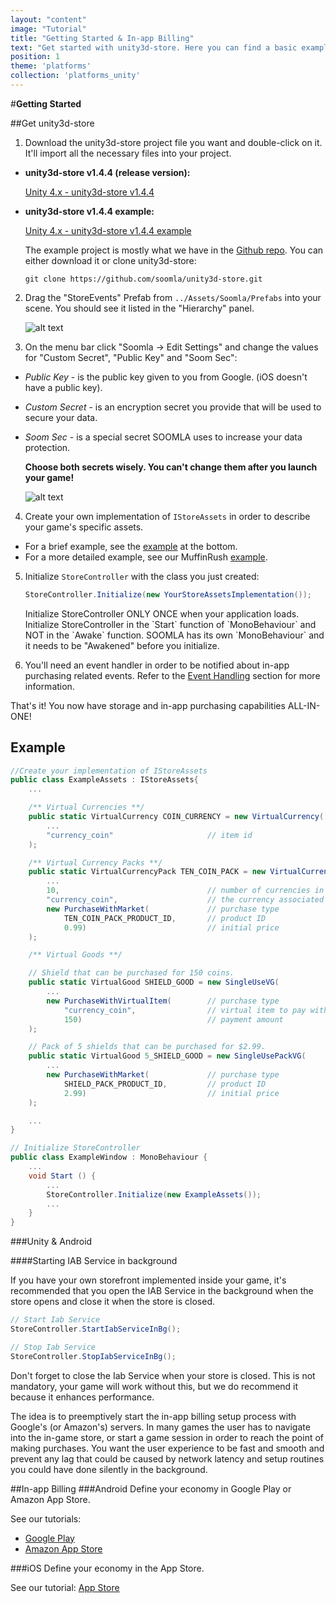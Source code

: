 ```yaml
---
layout: "content"
image: "Tutorial"
title: "Getting Started & In-app Billing"
text: "Get started with unity3d-store. Here you can find a basic example of initialization, economy framework integration, and links to downloads and IAP setup."
position: 1
theme: 'platforms'
collection: 'platforms_unity'
---
```


#**Getting Started**

##Get unity3d-store

1. Download the unity3d-store project file you want and double-click on it. It'll import all the necessary files into your project.

  - **unity3d-store v1.4.4 (release version):**

    [Unity 4.x - unity3d-store v1.4.4](http://bit.ly/1ir2odn)

  - **unity3d-store v1.4.4 example:**

    [Unity 4.x - unity3d-store v1.4.4 example](http://bit.ly/SDcsGS)

    The example project is mostly what we have in the [Github repo](https://github.com/soomla/unity3d-store). You can either download it or clone unity3d-store:

    `git clone https://github.com/soomla/unity3d-store.git`

2. Drag the "StoreEvents" Prefab from `../Assets/Soomla/Prefabs` into your scene. You should see it listed in the "Hierarchy" panel.

    ![alt text](/img/tutorial_img/unity_getting_started/hierarchyPanel.png "Store Listing")

3. On the menu bar click "Soomla -> Edit Settings" and change the values for "Custom Secret", "Public Key" and "Soom Sec":

  - *Public Key* - is the public key given to you from Google. (iOS doesn't have a public key).
  - *Custom Secret* - is an encryption secret you provide that will be used to secure your data.
  - *Soom Sec* - is a special secret SOOMLA uses to increase your data protection.

      **Choose both secrets wisely. You can't change them after you launch your game!**

      ![alt text](/img/tutorial_img/unity_getting_started/soomlaSettings.png "Store Listing")

4. Create your own implementation of `IStoreAssets` in order to describe your game's specific assets.
  - For a brief example, see the [example](#example) at the bottom.
  - For a more detailed example, see our MuffinRush [example](https://github.com/soomla/unity3d-store/blob/master/Soomla/Assets/Examples/MuffinRush/MuffinRushAssets.cs).

5. Initialize `StoreController` with the class you just created:

    ``` cs
    StoreController.Initialize(new YourStoreAssetsImplementation());
    ```

    <div class="info-box">Initialize StoreController ONLY ONCE when your application loads.</div>

    <div class="info-box">Initialize StoreController in the `Start` function of `MonoBehaviour` and NOT in the `Awake` function. SOOMLA has its own `MonoBehaviour` and it needs to be "Awakened" before you initialize.</div>

5. You'll need an event handler in order to be notified about in-app purchasing related events. Refer to the [Event Handling](/docs/platforms/unity3d/Events) section for more information.

That's it! You now have storage and in-app purchasing capabilities ALL-IN-ONE!

## Example

``` cs
//Create your implementation of IStoreAssets
public class ExampleAssets : IStoreAssets{
    ...

    /** Virtual Currencies **/
    public static VirtualCurrency COIN_CURRENCY = new VirtualCurrency(
        ...
        "currency_coin"                     // item id
	);

    /** Virtual Currency Packs **/
    public static VirtualCurrencyPack TEN_COIN_PACK = new VirtualCurrencyPack(
        ...
        10,                                 // number of currencies in the pack
        "currency_coin",                    // the currency associated with this pack
        new PurchaseWithMarket(             // purchase type
            TEN_COIN_PACK_PRODUCT_ID,       // product ID
            0.99)                           // initial price
    );

    /** Virtual Goods **/

    // Shield that can be purchased for 150 coins.
    public static VirtualGood SHIELD_GOOD = new SingleUseVG(
        ...
        new PurchaseWithVirtualItem(        // purchase type
            "currency_coin",                // virtual item to pay with
            150)                            // payment amount
    );

    // Pack of 5 shields that can be purchased for $2.99.
    public static VirtualGood 5_SHIELD_GOOD = new SingleUsePackVG(
        ...
        new PurchaseWithMarket(             // purchase type
            SHIELD_PACK_PRODUCT_ID,         // product ID
            2.99)                           // initial price
    );

    ...
}

// Initialize StoreController
public class ExampleWindow : MonoBehaviour {
    ...
    void Start () {
		...
		StoreController.Initialize(new ExampleAssets());
		...
	}
}
```

###Unity & Android

####Starting IAB Service in background

If you have your own storefront implemented inside your game, it's recommended that you open the IAB Service in the background when the store opens and close it when the store is closed.

``` cs
// Start Iab Service
StoreController.StartIabServiceInBg();

// Stop Iab Service
StoreController.StopIabServiceInBg();
```

Don't forget to close the Iab Service when your store is closed. This is not mandatory, your game will work without this, but we do recommend it  because it enhances performance.

<div class="info-box">The idea is to preemptively start the in-app billing setup process with Google's (or Amazon's) servers. In many games the user has to navigate into the in-game store, or start a game session in order to reach the point of making purchases. You want the user experience to be fast and smooth and prevent any lag that could be caused by network latency and setup routines you could have done silently in the background.</div>

##In-app Billing
###Android
Define your economy in Google Play or Amazon App Store.

See our tutorials:

- [Google Play](/docs/platforms/android/GooglePlayIAB)
- [Amazon App Store](/docs/platfroms/android/AmazonIAB)

###iOS
Define your economy in the App Store.

See our tutorial: [App Store](docs/platforms/ios/AppStoreIAB)
